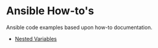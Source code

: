# Ansible How-to's
Ansible code examples based upon how-to documentation.

* [Nested Variables](variables/nested/example1.yml)
